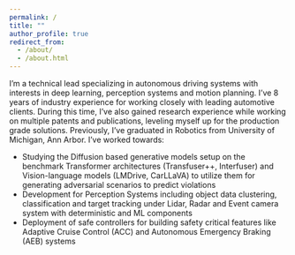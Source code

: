 ```yaml
---
permalink: /
title: ""
author_profile: true
redirect_from: 
  - /about/
  - /about.html
---
```


I’m a technical lead specializing in autonomous driving systems with interests in deep learning, perception systems and motion planning. I’ve 8 years of industry experience for working closely with leading automotive clients. During this time, I’ve also gained research experience while working on multiple patents and publications, leveling myself up for the production grade solutions. Previously, I’ve graduated in Robotics from University of Michigan, Ann Arbor. I’ve worked towards:

* Studying the Diffusion based generative models setup on the benchmark Transformer architectures (Transfuser++, Interfuser) and Vision-language models (LMDrive, CarLLaVA) to utilize them for generating adversarial scenarios to predict violations
* Development for Perception Systems including object data clustering, classification and target tracking under Lidar, Radar and Event camera system with deterministic and ML components
* Deployment of safe controllers for building safety critical features like Adaptive Cruise Control (ACC) and Autonomous Emergency Braking (AEB) systems
